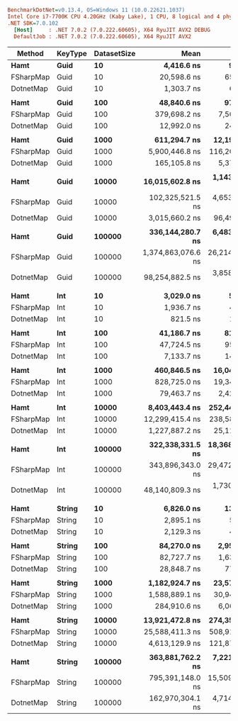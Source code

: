 ``` ini

BenchmarkDotNet=v0.13.4, OS=Windows 11 (10.0.22621.1037)
Intel Core i7-7700K CPU 4.20GHz (Kaby Lake), 1 CPU, 8 logical and 4 physical cores
.NET SDK=7.0.102
  [Host]     : .NET 7.0.2 (7.0.222.60605), X64 RyuJIT AVX2 DEBUG
  DefaultJob : .NET 7.0.2 (7.0.222.60605), X64 RyuJIT AVX2


```
|    Method | KeyType | DatasetSize |               Mean |            Error |           StdDev |             Median | Ratio | RatioSD | BranchInstructions/Op | CacheMisses/Op |        Gen0 |    Allocated |   Alloc Ratio |
|---------- |-------- |------------ |-------------------:|-----------------:|-----------------:|-------------------:|------:|--------:|----------------------:|---------------:|------------:|-------------:|--------------:|
|      **Hamt** |    **Guid** |          **10** |         **4,416.6 ns** |         **96.71 ns** |        **266.38 ns** |         **4,390.9 ns** |  **3.51** |    **0.46** |                **11,386** |             **12** |           **-** |            **-** |            **NA** |
| FSharpMap |    Guid |          10 |        20,598.6 ns |        651.41 ns |      1,869.01 ns |        20,217.6 ns | 16.15 |    2.43 |                35,084 |            574 |      4.3335 |      18240 B |            NA |
| DotnetMap |    Guid |          10 |         1,303.7 ns |         61.84 ns |        180.38 ns |         1,263.1 ns |  1.00 |    0.00 |                 1,968 |              4 |           - |            - |            NA |
|           |         |             |                    |                  |                  |                    |       |         |                       |                |             |              |               |
|      **Hamt** |    **Guid** |         **100** |        **48,840.6 ns** |        **974.40 ns** |      **2,353.28 ns** |        **48,433.7 ns** |  **3.78** |    **0.20** |               **122,736** |            **144** |           **-** |            **-** |            **NA** |
| FSharpMap |    Guid |         100 |       379,698.2 ns |      7,500.42 ns |     12,323.41 ns |       380,264.2 ns | 29.30 |    1.25 |               710,906 |         11,287 |     90.8203 |     380416 B |            NA |
| DotnetMap |    Guid |         100 |        12,992.0 ns |        245.78 ns |        336.42 ns |        13,057.2 ns |  1.00 |    0.00 |                18,901 |             34 |           - |            - |            NA |
|           |         |             |                    |                  |                  |                    |       |         |                       |                |             |              |               |
|      **Hamt** |    **Guid** |        **1000** |       **611,294.7 ns** |     **12,192.89 ns** |     **27,521.39 ns** |       **610,759.3 ns** |  **3.76** |    **0.39** |             **1,445,992** |          **3,294** |           **-** |            **-** |            **NA** |
| FSharpMap |    Guid |        1000 |     5,900,446.8 ns |    116,203.96 ns |    250,141.27 ns |     5,899,330.1 ns | 36.25 |    3.59 |            11,091,845 |        188,425 |   1429.6875 |    5991300 B |            NA |
| DotnetMap |    Guid |        1000 |       165,105.8 ns |      5,375.20 ns |     15,422.47 ns |       162,594.5 ns |  1.00 |    0.00 |               190,103 |            827 |           - |            - |            NA |
|           |         |             |                    |                  |                  |                    |       |         |                       |                |             |              |               |
|      **Hamt** |    **Guid** |       **10000** |    **16,015,602.8 ns** |  **1,143,988.14 ns** |  **3,373,074.83 ns** |    **15,631,010.9 ns** |  **5.35** |    **1.19** |            **16,501,965** |        **435,844** |           **-** |         **16 B** |          **8.00** |
| FSharpMap |    Guid |       10000 |   102,325,521.5 ns |  4,653,542.17 ns | 13,721,074.07 ns |   100,865,350.0 ns | 34.22 |    5.73 |           151,104,171 |      3,611,696 |  19500.0000 |   81717524 B | 40,858,762.00 |
| DotnetMap |    Guid |       10000 |     3,015,660.2 ns |     96,498.58 ns |    283,013.63 ns |     2,981,055.3 ns |  1.00 |    0.00 |             1,928,110 |        115,241 |           - |          2 B |          1.00 |
|           |         |             |                    |                  |                  |                    |       |         |                       |                |             |              |               |
|      **Hamt** |    **Guid** |      **100000** |   **336,144,280.7 ns** |  **6,483,918.26 ns** | **17,306,890.41 ns** |   **336,090,900.0 ns** |  **3.48** |    **0.42** |           **193,027,036** |     **16,510,807** |           **-** |        **252 B** |          **2.50** |
| FSharpMap |    Guid |      100000 | 1,374,863,076.6 ns | 26,214,968.46 ns | 51,130,282.66 ns | 1,378,397,200.0 ns | 14.35 |    1.80 |         1,913,266,009 |     60,508,954 | 247000.0000 | 1036622968 B | 10,263,593.74 |
| DotnetMap |    Guid |      100000 |    98,254,882.5 ns |  3,858,097.19 ns | 11,193,039.51 ns |    98,112,600.0 ns |  1.00 |    0.00 |            20,733,493 |      7,186,022 |           - |        101 B |          1.00 |
|           |         |             |                    |                  |                  |                    |       |         |                       |                |             |              |               |
|      **Hamt** |     **Int** |          **10** |         **3,029.0 ns** |         **59.64 ns** |         **85.54 ns** |         **3,022.3 ns** |  **3.62** |    **0.19** |                 **8,869** |              **7** |           **-** |            **-** |            **NA** |
| FSharpMap |     Int |          10 |         1,936.7 ns |         41.99 ns |        123.14 ns |         1,927.6 ns |  2.36 |    0.17 |                 3,524 |              4 |           - |            - |            NA |
| DotnetMap |     Int |          10 |           821.5 ns |         16.41 ns |         35.66 ns |           814.9 ns |  1.00 |    0.00 |                 1,768 |              2 |           - |            - |            NA |
|           |         |             |                    |                  |                  |                    |       |         |                       |                |             |              |               |
|      **Hamt** |     **Int** |         **100** |        **41,186.7 ns** |        **814.57 ns** |      **2,131.59 ns** |        **41,292.7 ns** |  **5.79** |    **0.35** |               **117,421** |            **103** |           **-** |            **-** |            **NA** |
| FSharpMap |     Int |         100 |        47,724.5 ns |        952.01 ns |      2,243.99 ns |        47,756.9 ns |  6.70 |    0.41 |                73,333 |            107 |           - |            - |            NA |
| DotnetMap |     Int |         100 |         7,133.7 ns |        142.39 ns |        330.02 ns |         7,079.9 ns |  1.00 |    0.00 |                17,117 |             16 |           - |            - |            NA |
|           |         |             |                    |                  |                  |                    |       |         |                       |                |             |              |               |
|      **Hamt** |     **Int** |        **1000** |       **460,846.5 ns** |     **16,048.94 ns** |     **46,047.41 ns** |       **441,518.0 ns** |  **5.84** |    **0.77** |             **1,206,238** |          **2,105** |           **-** |            **-** |            **NA** |
| FSharpMap |     Int |        1000 |       828,725.0 ns |     19,343.63 ns |     55,810.78 ns |       815,206.8 ns | 10.50 |    1.04 |             1,173,267 |          3,516 |           - |            - |            NA |
| DotnetMap |     Int |        1000 |        79,463.7 ns |      2,424.55 ns |      6,995.39 ns |        78,510.0 ns |  1.00 |    0.00 |               171,035 |            300 |           - |            - |            NA |
|           |         |             |                    |                  |                  |                    |       |         |                       |                |             |              |               |
|      **Hamt** |     **Int** |       **10000** |     **8,403,443.4 ns** |    **252,441.18 ns** |    **716,133.62 ns** |     **8,363,275.0 ns** |  **6.87** |    **0.70** |            **15,317,504** |        **124,345** |           **-** |          **8 B** |          **8.00** |
| FSharpMap |     Int |       10000 |    12,299,415.4 ns |    238,587.46 ns |    349,718.41 ns |    12,348,156.2 ns | 10.10 |    0.67 |            16,094,538 |        129,251 |           - |          8 B |          8.00 |
| DotnetMap |     Int |       10000 |     1,227,887.2 ns |     25,114.97 ns |     71,654.43 ns |     1,228,411.1 ns |  1.00 |    0.00 |             1,715,502 |         15,456 |           - |          1 B |          1.00 |
|           |         |             |                    |                  |                  |                    |       |         |                       |                |             |              |               |
|      **Hamt** |     **Int** |      **100000** |   **322,338,331.5 ns** | **18,368,652.63 ns** | **54,160,386.71 ns** |   **303,175,550.0 ns** |  **6.74** |    **1.26** |           **183,663,329** |     **15,465,718** |           **-** |        **252 B** |          **5.48** |
| FSharpMap |     Int |      100000 |   343,896,343.0 ns | 29,472,361.43 ns | 86,899,922.64 ns |   316,434,500.0 ns |  7.23 |    2.02 |           205,775,176 |     12,070,994 |           - |        504 B |         10.96 |
| DotnetMap |     Int |      100000 |    48,140,809.3 ns |  1,730,994.28 ns |  5,076,706.57 ns |    48,251,518.2 ns |  1.00 |    0.00 |            17,983,436 |      3,214,265 |           - |         46 B |          1.00 |
|           |         |             |                    |                  |                  |                    |       |         |                       |                |             |              |               |
|      **Hamt** |  **String** |          **10** |         **6,826.0 ns** |        **132.08 ns** |        **141.32 ns** |         **6,803.8 ns** |  **3.20** |    **0.16** |                **13,806** |             **14** |           **-** |            **-** |            **NA** |
| FSharpMap |  String |          10 |         2,895.1 ns |         56.69 ns |         91.54 ns |         2,878.7 ns |  1.36 |    0.09 |                 6,263 |              5 |           - |            - |            NA |
| DotnetMap |  String |          10 |         2,129.3 ns |         42.44 ns |        110.32 ns |         2,131.3 ns |  1.00 |    0.00 |                 4,075 |              4 |           - |            - |            NA |
|           |         |             |                    |                  |                  |                    |       |         |                       |                |             |              |               |
|      **Hamt** |  **String** |         **100** |        **84,270.0 ns** |      **2,957.20 ns** |      **8,719.38 ns** |        **81,526.4 ns** |  **2.93** |    **0.36** |               **165,696** |            **194** |           **-** |            **-** |            **NA** |
| FSharpMap |  String |         100 |        82,727.7 ns |      1,636.24 ns |      3,305.28 ns |        82,754.0 ns |  2.96 |    0.27 |               131,795 |            205 |           - |            - |            NA |
| DotnetMap |  String |         100 |        28,848.7 ns |        775.09 ns |      2,273.22 ns |        28,579.0 ns |  1.00 |    0.00 |                41,134 |             73 |           - |            - |            NA |
|           |         |             |                    |                  |                  |                    |       |         |                       |                |             |              |               |
|      **Hamt** |  **String** |        **1000** |     **1,182,924.7 ns** |     **23,571.51 ns** |     **57,376.31 ns** |     **1,186,322.0 ns** |  **4.09** |    **0.27** |             **1,871,730** |          **5,001** |           **-** |          **1 B** |            **NA** |
| FSharpMap |  String |        1000 |     1,588,889.1 ns |     30,942.55 ns |     40,234.05 ns |     1,584,378.1 ns |  5.34 |    0.27 |             2,107,586 |          8,704 |           - |          1 B |            NA |
| DotnetMap |  String |        1000 |       284,910.6 ns |      6,064.75 ns |     17,786.85 ns |       285,304.4 ns |  1.00 |    0.00 |               413,121 |            744 |           - |            - |            NA |
|           |         |             |                    |                  |                  |                    |       |         |                       |                |             |              |               |
|      **Hamt** |  **String** |       **10000** |    **13,921,472.8 ns** |    **274,352.56 ns** |    **346,968.14 ns** |    **13,913,925.0 ns** |  **3.04** |    **0.21** |            **20,681,807** |        **300,374** |           **-** |          **8 B** |          **2.00** |
| FSharpMap |  String |       10000 |    25,588,411.3 ns |    508,917.69 ns |    713,431.53 ns |    25,719,428.1 ns |  5.62 |    0.42 |            30,285,293 |        466,285 |           - |         16 B |          4.00 |
| DotnetMap |  String |       10000 |     4,613,129.9 ns |    121,870.74 ns |    359,338.62 ns |     4,641,021.9 ns |  1.00 |    0.00 |             4,170,696 |         85,380 |           - |          4 B |          1.00 |
|           |         |             |                    |                  |                  |                    |       |         |                       |                |             |              |               |
|      **Hamt** |  **String** |      **100000** |   **363,881,762.2 ns** |  **7,221,735.07 ns** | **13,740,101.52 ns** |   **366,007,150.0 ns** |  **2.25** |    **0.20** |           **236,306,432** |     **24,470,127** |           **-** |        **252 B** |          **1.50** |
| FSharpMap |  String |      100000 |   795,391,148.0 ns | 15,509,038.70 ns | 20,704,121.19 ns |   797,127,800.0 ns |  4.90 |    0.55 |           408,881,725 |     73,502,556 |           - |        504 B |          3.00 |
| DotnetMap |  String |      100000 |   162,970,304.1 ns |  4,714,490.03 ns | 13,752,388.70 ns |   161,775,566.7 ns |  1.00 |    0.00 |            44,661,036 |     15,942,997 |           - |        168 B |          1.00 |
